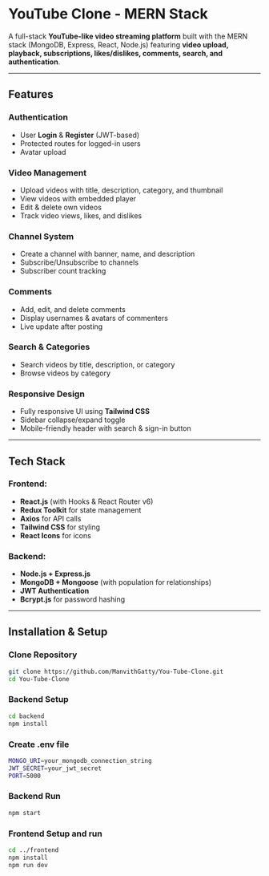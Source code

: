 # YouTube Clone - MERN Stack

A full-stack **YouTube-like video streaming platform** built with the MERN stack (MongoDB, Express, React, Node.js) featuring **video upload, playback, subscriptions, likes/dislikes, comments, search, and authentication**.

---

## Features

### Authentication
- User **Login** & **Register** (JWT-based)
- Protected routes for logged-in users
- Avatar upload

### Video Management
- Upload videos with title, description, category, and thumbnail
- View videos with embedded player
- Edit & delete own videos
- Track video views, likes, and dislikes

### Channel System
- Create a channel with banner, name, and description
- Subscribe/Unsubscribe to channels
- Subscriber count tracking

### Comments
- Add, edit, and delete comments
- Display usernames & avatars of commenters
- Live update after posting

### Search & Categories
- Search videos by title, description, or category
- Browse videos by category

### Responsive Design
- Fully responsive UI using **Tailwind CSS**
- Sidebar collapse/expand toggle
- Mobile-friendly header with search & sign-in button

---

## Tech Stack

### Frontend:
- **React.js** (with Hooks & React Router v6)
- **Redux Toolkit** for state management
- **Axios** for API calls
- **Tailwind CSS** for styling
- **React Icons** for icons

### Backend:
- **Node.js + Express.js**
- **MongoDB + Mongoose** (with population for relationships)
- **JWT Authentication**
- **Bcrypt.js** for password hashing

---

## Installation & Setup

### Clone Repository
```bash
git clone https://github.com/ManvithGatty/You-Tube-Clone.git
cd You-Tube-Clone
```

### Backend Setup
```bash
cd backend
npm install
```

### Create .env file
```bash
MONGO_URI=your_mongodb_connection_string
JWT_SECRET=your_jwt_secret
PORT=5000
```

### Backend Run
```bash
npm start
```

### Frontend Setup and run
```bash
cd ../frontend
npm install
npm run dev
```

